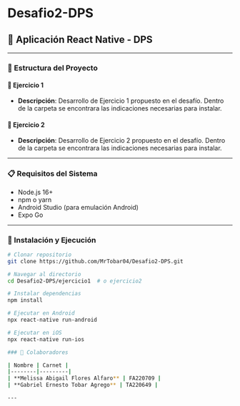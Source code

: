 # Desafio2-DPS

## 📱 Aplicación React Native - DPS

---

### 📂 Estructura del Proyecto

#### 📁 Ejercicio 1
- **Descripción**: Desarrollo de Ejercicio 1 propuesto en el desafío. Dentro de la carpeta se encontrara las indicaciones necesarias para instalar.


#### 📁 Ejercicio 2  
- **Descripción**:  Desarrollo de Ejercicio 2 propuesto en el desafío. Dentro de la carpeta se encontrara las indicaciones necesarias para instalar.

---




### 📋 Requisitos del Sistema

- Node.js 16+
- npm o yarn
- Android Studio (para emulación Android)
- Expo Go

---

### 🚀 Instalación y Ejecución

```bash
# Clonar repositorio
git clone https://github.com/MrTobar04/Desafio2-DPS.git

# Navegar al directorio
cd Desafio2-DPS/ejercicio1  # o ejercicio2

# Instalar dependencias
npm install

# Ejecutar en Android
npx react-native run-android

# Ejecutar en iOS
npx react-native run-ios

### 👥 Colaboradores

| Nombre | Carnet |
|--------|---------|
| **Melissa Abigail Flores Alfaro** | FA220709 |
| **Gabriel Ernesto Tobar Agrego** | TA220649 |

---